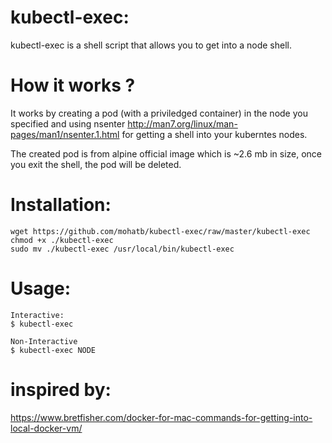 # kubectl-exec:
kubectl-exec is a shell script that allows you to get into a node shell.

# How it works ?
It works by creating a pod (with a priviledged container) in the node you specified and using nsenter http://man7.org/linux/man-pages/man1/nsenter.1.html for getting a shell into your kuberntes nodes.

The created pod is from alpine official image which is ~2.6 mb in size, once you exit the shell, the pod will be deleted.


# Installation:
```
wget https://github.com/mohatb/kubectl-exec/raw/master/kubectl-exec
chmod +x ./kubectl-exec
sudo mv ./kubectl-exec /usr/local/bin/kubectl-exec
```

# Usage:
```
Interactive:
$ kubectl-exec

Non-Interactive
$ kubectl-exec NODE
```

# inspired by:
https://www.bretfisher.com/docker-for-mac-commands-for-getting-into-local-docker-vm/
